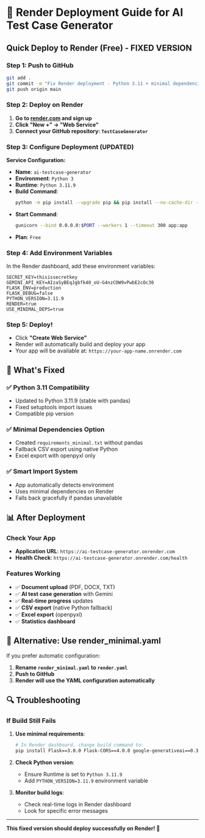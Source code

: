 # 🚀 Render Deployment Guide for AI Test Case Generator

## Quick Deploy to Render (Free) - FIXED VERSION

### Step 1: Push to GitHub
```bash
git add .
git commit -m "Fix Render deployment - Python 3.11 + minimal dependencies"
git push origin main
```

### Step 2: Deploy on Render
1. **Go to [render.com](https://render.com) and sign up**
2. **Click "New +" → "Web Service"**
3. **Connect your GitHub repository: `TestCaseGenerator`**

### Step 3: Configure Deployment (UPDATED)
**Service Configuration:**
- **Name**: `ai-testcase-generator`
- **Environment**: `Python 3`
- **Runtime**: `Python 3.11.9`
- **Build Command**: 
  ```bash
  python -m pip install --upgrade pip && pip install --no-cache-dir -r requirements_minimal.txt
  ```
- **Start Command**: 
  ```bash
  gunicorn --bind 0.0.0.0:$PORT --workers 1 --timeout 300 app:app
  ```
- **Plan**: `Free`

### Step 4: Add Environment Variables
In the Render dashboard, add these environment variables:

```
SECRET_KEY=thisissecretkey
GEMINI_API_KEY=AIzaSyBEqJgbfk40_oU-G4nzCOW9vPwbE2cOc30
FLASK_ENV=production
FLASK_DEBUG=false
PYTHON_VERSION=3.11.9
RENDER=true
USE_MINIMAL_DEPS=true
```

### Step 5: Deploy!
- Click **"Create Web Service"**
- Render will automatically build and deploy your app
- Your app will be available at: `https://your-app-name.onrender.com`

## 🔧 What's Fixed

### ✅ **Python 3.11 Compatibility**
- Updated to Python 3.11.9 (stable with pandas)
- Fixed setuptools import issues
- Compatible pip version

### ✅ **Minimal Dependencies Option**
- Created `requirements_minimal.txt` without pandas
- Fallback CSV export using native Python
- Excel export with openpyxl only

### ✅ **Smart Import System**
- App automatically detects environment
- Uses minimal dependencies on Render
- Falls back gracefully if pandas unavailable

## 📊 After Deployment

### Check Your App
- **Application URL**: `https://ai-testcase-generator.onrender.com`
- **Health Check**: `https://ai-testcase-generator.onrender.com/health`

### Features Working
- ✅ **Document upload** (PDF, DOCX, TXT)
- ✅ **AI test case generation** with Gemini
- ✅ **Real-time progress** updates
- ✅ **CSV export** (native Python fallback)
- ✅ **Excel export** (openpyxl)
- ✅ **Statistics dashboard**

## 🎯 Alternative: Use render_minimal.yaml

If you prefer automatic configuration:

1. **Rename `render_minimal.yaml` to `render.yaml`**
2. **Push to GitHub**
3. **Render will use the YAML configuration automatically**

## 🔍 Troubleshooting

### If Build Still Fails
1. **Use minimal requirements**:
   ```bash
   # In Render dashboard, change build command to:
   pip install Flask==3.0.0 Flask-CORS==4.0.0 google-generativeai==0.3.2 python-dotenv==1.0.0 gunicorn==21.2.0
   ```

2. **Check Python version**:
   - Ensure Runtime is set to `Python 3.11.9`
   - Add `PYTHON_VERSION=3.11.9` environment variable

3. **Monitor build logs**:
   - Check real-time logs in Render dashboard
   - Look for specific error messages

---

**This fixed version should deploy successfully on Render! 🎉**
